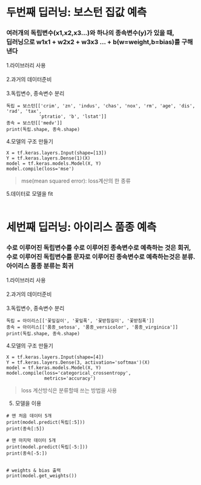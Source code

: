 # 두번째 딥러닝: 보스턴 집값 예측
### 여러개의 독립변수(x1,x2,x3...)와 하나의 종속변수(y)가 있을 때,<br/> 딥러닝으로 w1x1 + w2x2 + w3x3 ... + b(w=weight,b=bias)를 구해낸다
1.라이브러리 사용<br/><br/>
2.과거의 데이터준비<br/><br/>
3.독립변수, 종속변수 분리
```
독립 = 보스턴[['crim', 'zn', 'indus', 'chas', 'nox', 'rm', 'age', 'dis', 'rad', 'tax',
            'ptratio', 'b', 'lstat']]
종속 = 보스턴[['medv']]
print(독립.shape, 종속.shape)
```
4.모델의 구조 만들기
```
X = tf.keras.layers.Input(shape=[13])
Y = tf.keras.layers.Dense(1)(X)
model = tf.keras.models.Model(X, Y)
model.compile(loss='mse')
```
> mse(mean squared error): loss계산의 한 종류

5.데이터로 모델을 fit<br/><br/>

# 세번째 딥러닝: 아이리스 품종 예측
### 수로 이루어진 독립변수를 수로 이루어진 종속변수로 예측하는 것은 회귀,<br/>수로 이루어진 독립변수를 문자로 이루어진 종속변수로 예측하는것은 분류.<br/>아이리스 품종 분류는 회귀 
1.라이브러리 사용<br/><br/>
2.과거의 데이터준비<br/><br/>
3.독립변수, 종속변수 분리
```
독립 = 아이리스[['꽃잎길이', '꽃잎폭', '꽃받침길이', '꽃받침폭']]
종속 = 아이리스[['품종_setosa', '품종_versicolor', '품종_virginica']]
print(독립.shape, 종속.shape)
```
4.모델의 구조 만들기
```
X = tf.keras.layers.Input(shape=[4])
Y = tf.keras.layers.Dense(3, activation='softmax')(X)
model = tf.keras.models.Model(X, Y)
model.compile(loss='categorical_crossentropy',
              metrics='accuracy')
```
> loss 계산방식은 분류할때 쓰는 방법을 사용

5. 모델을 이용
```
# 맨 처음 데이터 5개
print(model.predict(독립[:5]))
print(종속[:5])

# 맨 마지막 데이터 5개
print(model.predict(독립[-5:]))
print(종속[-5:])


# weights & bias 출력
print(model.get_weights())
```
